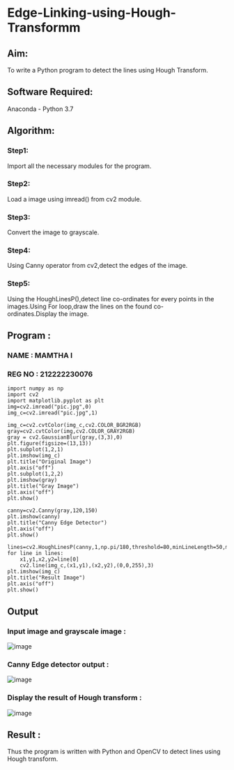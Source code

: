 # Edge-Linking-using-Hough-Transformm
## Aim:
To write a Python program to detect the lines using Hough Transform.

## Software Required:
Anaconda - Python 3.7

## Algorithm:
### Step1:

Import all the necessary modules for the program.
### Step2:

Load a image using imread() from cv2 module.
### Step3:

Convert the image to grayscale.
### Step4:

Using Canny operator from cv2,detect the edges of the image.
### Step5:

Using the HoughLinesP(),detect line co-ordinates for every points in the images.Using For loop,draw the lines on the found co-ordinates.Display the image.
## Program :
### NAME : MAMTHA I
### REG NO : 212222230076
```
import numpy as np
import cv2
import matplotlib.pyplot as plt
img=cv2.imread("pic.jpg",0)
img_c=cv2.imread("pic.jpg",1)

img_c=cv2.cvtColor(img_c,cv2.COLOR_BGR2RGB)
gray=cv2.cvtColor(img,cv2.COLOR_GRAY2RGB)
gray = cv2.GaussianBlur(gray,(3,3),0)
plt.figure(figsize=(13,13))
plt.subplot(1,2,1)
plt.imshow(img_c)
plt.title("Original Image")
plt.axis("off")
plt.subplot(1,2,2)
plt.imshow(gray)
plt.title("Gray Image")
plt.axis("off")
plt.show()

canny=cv2.Canny(gray,120,150)
plt.imshow(canny)
plt.title("Canny Edge Detector")
plt.axis("off")
plt.show()

lines=cv2.HoughLinesP(canny,1,np.pi/180,threshold=80,minLineLength=50,maxLineGap=250)
for line in lines:
    x1,y1,x2,y2=line[0]
    cv2.line(img_c,(x1,y1),(x2,y2),(0,0,255),3)
plt.imshow(img_c)
plt.title("Result Image")
plt.axis("off")
plt.show()

```


## Output

### Input image and grayscale image :
![image](https://github.com/Mamthaiyappaprabu/Edge-Linking-using-Hough-Transformm/assets/119393563/f57d0a17-8c7c-4d01-bd87-d2bf1ce2f0eb)


### Canny Edge detector output : 
![image](https://github.com/Mamthaiyappaprabu/Edge-Linking-using-Hough-Transformm/assets/119393563/44d86e4c-b65a-4cde-aa01-ec3ae3f3d0b2)


### Display the result of Hough transform :
![image](https://github.com/Mamthaiyappaprabu/Edge-Linking-using-Hough-Transformm/assets/119393563/5e6512bf-9cac-4818-ba8d-07e39256be2b)

## Result :
Thus the program is written with Python and OpenCV to detect lines using Hough transform.

